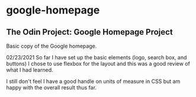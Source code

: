 # google-homepage
## The Odin Project: Google Homepage Project

Basic copy of the Google homepage.

02/23/2021
So far I have set up the basic elements (logo, search box, and buttons)
I chose to use flexbox for the layout and this was a good review of what I had learned.

I still don't feel I have a good handle on units of measure in CSS but am happy with the overall result thus far.   